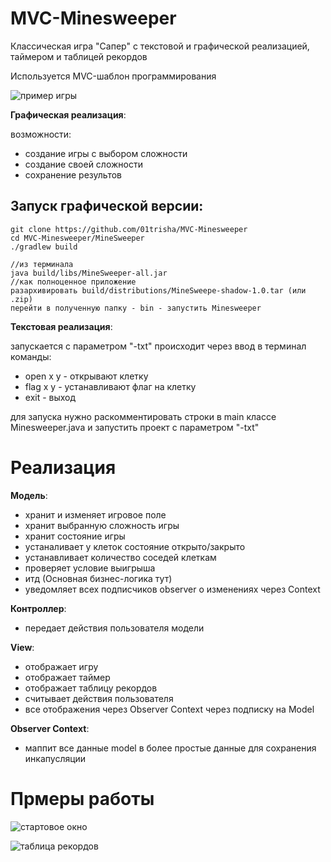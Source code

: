 # MVC-Minesweeper

Классическая игра "Сапер" с текстовой и графической реализацией, таймером и таблицей рекордов 

Используется MVC-шаблон программирования

![пример игры](https://github.com/01trisha/MVC-Minesweeper/blob/main/example3.png)

**Графическая реализация**:

возможности:
- создание игры с выбором сложности
- создание своей сложности
- сохранение результов

## Запуск графической версии:
```
git clone https://github.com/01trisha/MVC-Minesweeper
cd MVC-Minesweeper/MineSweeper
./gradlew build

//из терминала
java build/libs/MineSweeper-all.jar
//как полноценное приложение
разархивировать build/distributions/MineSweepe-shadow-1.0.tar (или .zip)
перейти в полученную папку - bin - запустить Minesweeper
```

**Текстовая реализация**:

запускается с параметром "-txt"
происходит через ввод в терминал 
команды:
- open x y - открывают клетку
- flag x y - устанавливают флаг на клетку
- exit - выход

для запуска нужно раскомментировать строки в main классе Minesweeper.java и запустить проект с параметром "-txt"

# Реализация

**Модель**:
- хранит и изменяет игровое поле
- хранит выбранную сложность игры
- хранит состояние игры
- устаналивает у клеток состояние открыто/закрыто
- устанавливает количество соседей клеткам
- проверяет условие выигрыша
- итд (Основная бизнес-логика тут)
- уведомляет всех подписчиков observer о изменениях через Context

**Контроллер**:
- передает действия пользователя модели

**View**:
- отображает игру
- отображает таймер
- отображает таблицу рекордов
- считывает действия пользователя
- все отображения через Observer Context через подписку на Model

**Observer Context**:
- маппит все данные model в более простые данные для сохранения инкапусляции


# Прмеры работы

![стартовое окно](https://github.com/01trisha/MVC-Minesweeper/blob/main/example1.png)

![таблица рекордов](https://github.com/01trisha/MVC-Minesweeper/blob/main/example2.png)
